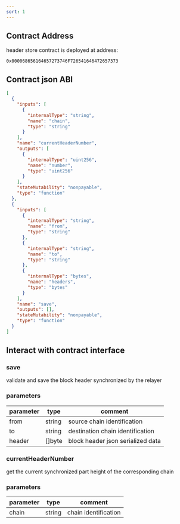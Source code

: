 ```yaml
---
sort: 1
---
```


## Contract Address

header store contract is deployed at address:

```
0x000068656164657273746F726541646472657373
```

## Contract json ABI

```json
[
  {
    "inputs": [
      {
        "internalType": "string",
        "name": "chain",
        "type": "string"
      }
    ],
    "name": "currentHeaderNumber",
    "outputs": [
      {
        "internalType": "uint256",
        "name": "number",
        "type": "uint256"
      }
    ],
    "stateMutability": "nonpayable",
    "type": "function"
  },
  {
    "inputs": [
      {
        "internalType": "string",
        "name": "from",
        "type": "string"
      },
      {
        "internalType": "string",
        "name": "to",
        "type": "string"
      },
      {
        "internalType": "bytes",
        "name": "headers",
        "type": "bytes"
      }
    ],
    "name": "save",
    "outputs": [],
    "stateMutability": "nonpayable",
    "type": "function"
  }
]
```

## Interact with contract interface

### save

validate and save the block header synchronized by the relayer

### parameters

| parameter| type   | comment |
| -------- | ------ | ------- |
| from     | string | source chain identification |
| to       | string | destination chain identification |
| header   | []byte | block header json serialized data |

### currentHeaderNumber

get the current synchronized part height of the corresponding chain

### parameters

| parameter | type   | comment |
| --------- | ------ | ------- |
| chain     | string | chain identification |


